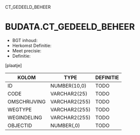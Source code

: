 CT_GEDEELD_BEHEER

# BUDATA.CT_GEDEELD_BEHEER

                                                                                          
* BGT inhoud: 
* Herkomst Definitie: 
* Meet precisie: 
* Definitie: 

[plaatje]

                                      
|KOLOM                           	|TYPE          	|DEFINITIE|                                                           
|------                          	|----          	|-----    |                                                           
|ID                              	|NUMBER(10,0)  	|TODO|                                                                
|CODE                            	|VARCHAR2(25)  	|TODO|                                                                
|OMSCHRIJVING                    	|VARCHAR2(255) 	|TODO|                                                                
|WEGTYPE							|VARCHAR2(255)	|TODO|  
|WEGINDELING                        |VARCHAR2(255)  |TODO|                 
|OBJECTID                        	|NUMBER(,0)    	|TODO|                                                                

